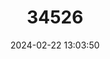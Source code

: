 ---
title: "34526"
category: "Terminalia dhofarica"
draft: false
date: 2024-02-22 13:03:50
languages:
  Semitic (Other): ["Sgót"]
  Arabic: ["Miset"]
---